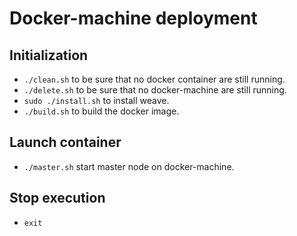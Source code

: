 # Docker-machine deployment

## Initialization

- `./clean.sh` to be sure that no docker container are still running.
- `./delete.sh` to be sure that no docker-machine are still running.
- `sudo ./install.sh` to install weave.
- `./build.sh` to build the docker image.

## Launch container

- `./master.sh` start master node on docker-machine.

## Stop execution

- `exit`
